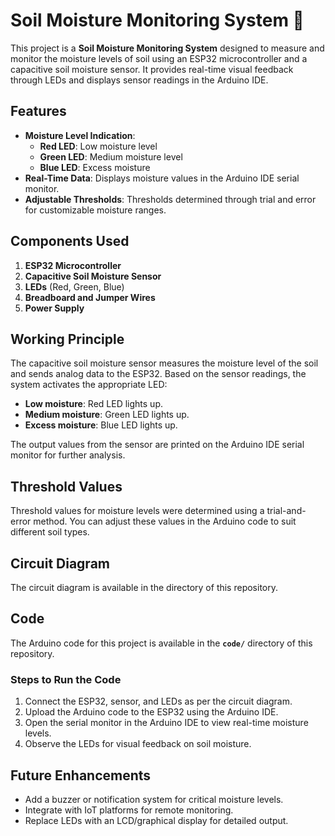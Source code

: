 
# Soil Moisture Monitoring System 🌱  

This project is a **Soil Moisture Monitoring System** designed to measure and monitor the moisture levels of soil using an ESP32 microcontroller and a capacitive soil moisture sensor. It provides real-time visual feedback through LEDs and displays sensor readings in the Arduino IDE.  

## Features  
- **Moisture Level Indication**:  
  - **Red LED**: Low moisture level  
  - **Green LED**: Medium moisture level  
  - **Blue LED**: Excess moisture  
- **Real-Time Data**: Displays moisture values in the Arduino IDE serial monitor.  
- **Adjustable Thresholds**: Thresholds determined through trial and error for customizable moisture ranges.  

## Components Used  
1. **ESP32 Microcontroller**  
2. **Capacitive Soil Moisture Sensor**  
3. **LEDs** (Red, Green, Blue)  
4. **Breadboard and Jumper Wires**  
5. **Power Supply**  

## Working Principle  
The capacitive soil moisture sensor measures the moisture level of the soil and sends analog data to the ESP32. Based on the sensor readings, the system activates the appropriate LED:  
- **Low moisture**: Red LED lights up.  
- **Medium moisture**: Green LED lights up.  
- **Excess moisture**: Blue LED lights up.  

The output values from the sensor are printed on the Arduino IDE serial monitor for further analysis.  

## Threshold Values  
Threshold values for moisture levels were determined using a trial-and-error method. You can adjust these values in the Arduino code to suit different soil types.  

## Circuit Diagram 
The circuit diagram is available in the directory of this repository. 

## Code  
The Arduino code for this project is available in the **`code/`** directory of this repository.  

### Steps to Run the Code  
1. Connect the ESP32, sensor, and LEDs as per the circuit diagram.  
2. Upload the Arduino code to the ESP32 using the Arduino IDE.  
3. Open the serial monitor in the Arduino IDE to view real-time moisture levels.  
4. Observe the LEDs for visual feedback on soil moisture.  

## Future Enhancements  
- Add a buzzer or notification system for critical moisture levels.  
- Integrate with IoT platforms for remote monitoring.  
- Replace LEDs with an LCD/graphical display for detailed output.  

